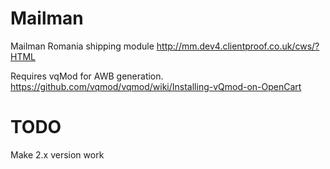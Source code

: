 Mailman
=======

Mailman Romania shipping module
http://mm.dev4.clientproof.co.uk/cws/?HTML

Requires vqMod for AWB generation.
https://github.com/vqmod/vqmod/wiki/Installing-vQmod-on-OpenCart

TODO
====
Make 2.x version work